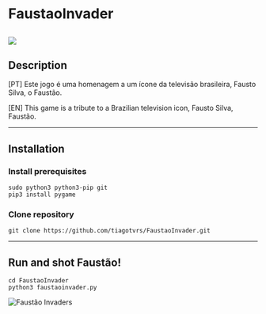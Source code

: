 # FaustaoInvader
![](https://www.clickgratis.com.br/_upload/artists/2013/04/06/fausto-silva-faustao.jpg)
----------------
## Description
[PT]
Este jogo é uma homenagem a um ícone da televisão brasileira, Fausto Silva, o Faustão.

[EN]
This game is a tribute to a Brazilian television icon, Fausto Silva, Faustão.

-----------
## Installation
### Install prerequisites
```shell
sudo python3 python3-pip git
pip3 install pygame
```
### Clone repository
```shell
git clone https://github.com/tiagotvrs/FaustaoInvader.git
```
-----
## Run and shot Faustão!
```shell
cd FaustaoInvader
python3 faustaoinvader.py
```
![Faustão Invaders](https://i.imgur.com/bALufG1.png)

